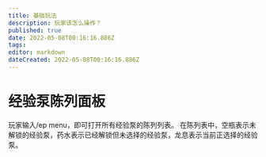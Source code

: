 ```yaml
---
title: 基础玩法
description: 玩家该怎么操作？
published: true
date: 2022-05-08T00:16:16.886Z
tags: 
editor: markdown
dateCreated: 2022-05-08T00:16:16.886Z
---
```


# 经验泵陈列面板
玩家输入/ep menu，即可打开所有经验泵的陈列列表。
在陈列表中，空瓶表示未解锁的经验泵，药水表示已经解锁但未选择的经验泵，龙息表示当前正选择的经验泵。
